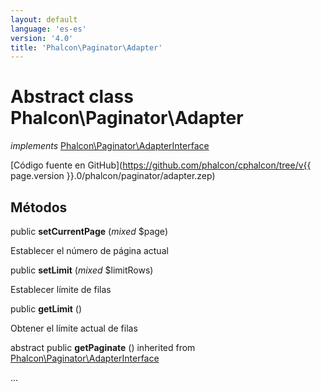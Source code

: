 ```yaml
---
layout: default
language: 'es-es'
version: '4.0'
title: 'Phalcon\Paginator\Adapter'
---
```

# Abstract class **Phalcon\Paginator\Adapter**

*implements* [Phalcon\Paginator\AdapterInterface](Phalcon_Paginator_AdapterInterface)

[Código fuente en GitHub](https://github.com/phalcon/cphalcon/tree/v{{ page.version }}.0/phalcon/paginator/adapter.zep)

## Métodos

public **setCurrentPage** (*mixed* $page)

Establecer el número de página actual

public **setLimit** (*mixed* $limitRows)

Establecer límite de filas

public **getLimit** ()

Obtener el límite actual de filas

abstract public **getPaginate** () inherited from [Phalcon\Paginator\AdapterInterface](Phalcon_Paginator_AdapterInterface)

...